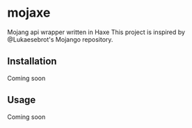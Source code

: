 # mojaxe
Mojang api wrapper written in Haxe
This project is inspired by @Lukaesebrot's Mojango repository.

## Installation
Coming soon

## Usage
Coming soon